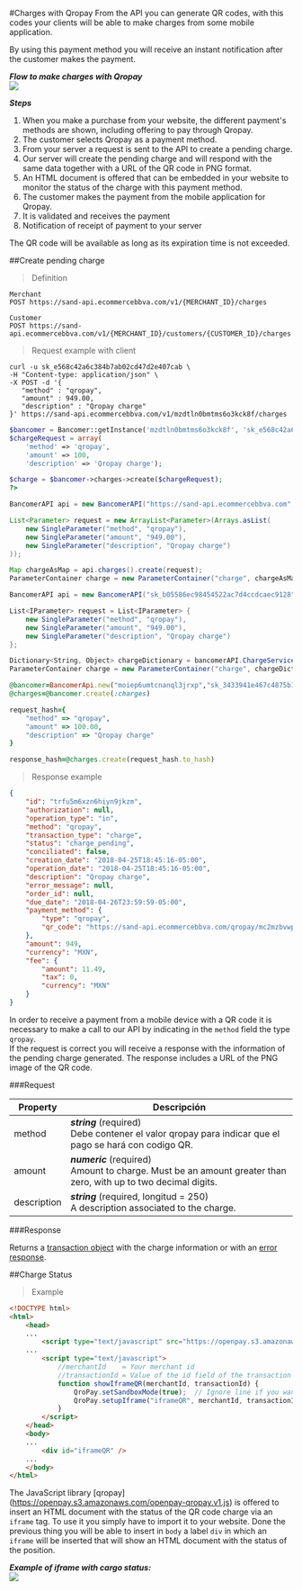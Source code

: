 #Charges with Qropay
From the API you can generate QR codes, with this codes your clients will be able to make charges from some mobile application.

<aside class="notice">
By using this payment method you will receive an instant notification after the customer makes the payment.
</aside>

***Flow to make charges with Qropay***</br> 
<img src="https://www.openpay.mx/img/cargo_por_qropay.png">

***Steps***</br> 
1. When you make a purchase from your website, the different payment's methods are shown, including offering to pay through Qropay.<br/>
2. The customer selects Qropay as a payment method.<br/>
3. From your server a request is sent to the API to create a pending charge.<br/>
4. Our server will create the pending charge and will respond with the same data together with a URL of the QR code in PNG format. <br/>
5. An HTML document is offered that can be embedded in your website to monitor the status of the charge with this payment method. <br/>
6. The customer makes the payment from the mobile application for Qropay. <br/>
7. It is validated and receives the payment <br/>
8. Notification of receipt of payment to your server <br/>

<aside class="notice">
The QR code will be available as long as its expiration time is not exceeded.
</aside>

##Create pending charge

> Definition

```plaintext--endpoints
Merchant
POST https://sand-api.ecommercebbva.com/v1/{MERCHANT_ID}/charges

Customer
POST https://sand-api.ecommercebbva.com/v1/{MERCHANT_ID}/customers/{CUSTOMER_ID}/charges
```

> Request example with client

```shell
curl -u sk_e568c42a6c384b7ab02cd47d2e407cab \
-H "Content-type: application/json" \
-X POST -d '{
   "method" : "qropay",
   "amount" : 949.00,
   "description" : "Qropay charge"
}' https://sand-api.ecommercebbva.com/v1/mzdtln0bmtms6o3kck8f/charges
```

```php
$bancomer = Bancomer::getInstance('mzdtln0bmtms6o3kck8f', 'sk_e568c42a6c384b7ab02cd47d2e407cab');
$chargeRequest = array(
    'method' => 'qropay',
    'amount' => 100,
    'description' => 'Qropay charge');

$charge = $bancomer->charges->create($chargeRequest);
?>
```

```java
BancomerAPI api = new BancomerAPI("https://sand-api.ecommercebbva.com", "sk_b05586ec98454522ac7d4ccdcaec9128", "maonhzpqm8xp2ydssovf");

List<Parameter> request = new ArrayList<Parameter>(Arrays.asList(
    new SingleParameter("method", "qropay"),
    new SingleParameter("amount", "949.00"),
    new SingleParameter("description", "Qropay charge")
));

Map chargeAsMap = api.charges().create(request);
ParameterContainer charge = new ParameterContainer("charge", chargeAsMap);
```

```csharp
BancomerAPI api = new BancomerAPI("sk_b05586ec98454522ac7d4ccdcaec9128", "maonhzpqm8xp2ydssovf");

List<IParameter> request = List<IParameter> {
    new SingleParameter("method", "qropay"),
    new SingleParameter("amount", "949.00"),
    new SingleParameter("description", "Qropay charge")
};

Dictionary<String, Object> chargeDictionary = bancomerAPI.ChargeService.Create(request);
ParameterContainer charge = new ParameterContainer("charge", chargeDictionary);
```

```ruby
@bancomer=BancomerApi.new("moiep6umtcnanql3jrxp","sk_3433941e467c4875b178ce26348b0fac")
@charges=@bancomer.create(:charges)

request_hash={
    "method" => "qropay",
    "amount" => 100.00,
    "description" => "Qropay charge"
}

response_hash=@charges.create(request_hash.to_hash)
```
> Response example

```json
{
    "id": "trfu5m6xzn6hiyn9jkzm",
    "authorization": null,
    "operation_type": "in",
    "method": "qropay",
    "transaction_type": "charge",
    "status": "charge_pending",
    "conciliated": false,
    "creation_date": "2018-04-25T18:45:16-05:00",
    "operation_date": "2018-04-25T18:45:16-05:00",
    "description": "Qropay charge",
    "error_message": null,
    "order_id": null,
    "due_date": "2018-04-26T23:59:59-05:00",
    "payment_method": {
        "type": "qropay",
        "qr_code": "https://sand-api.ecommercebbva.com/qropay/mc2mzbvwpmnps8q0on6q/trfu5m6xzn6hiyn9jkzm/qrcode"
    },
    "amount": 949,
    "currency": "MXN",
    "fee": {
        "amount": 11.49,
        "tax": 0,
        "currency": "MXN"
    }
}
```

In order to receive a payment from a mobile device with a QR code it is necessary to make a call to our API by indicating in the `method` field the type` qropay`.
<br/>
If the request is correct you will receive a response with the information of the pending charge generated. The response includes a URL of the PNG image of the QR code.


###Request

Property | Descripción
--------- | -----
method | ***string*** (required) <br/>Debe contener el valor qropay para indicar que el pago se hará con codigo QR.
amount | ***numeric*** (required) <br/>Amount to charge. Must be an amount greater than zero, with up to two decimal digits.
description | ***string*** (required, longitud = 250) <br/>A description associated to the charge.

###Response

Returns a [transaction object](#transaction-object) with the charge information or with an [error response](#error-object).

##Charge Status

> Example

```html
<!DOCTYPE html>
<html>
    <head>
    ...
        <script type="text/javascript" src="https://openpay.s3.amazonaws.com/openpay-qropay.v1.js"></script>
    ...
        <script type="text/javascript">
            //merchantId    = Your merchant id
            //transactionId = Value of the id field of the transaction object returned when the pending charge was created
            function showIframeQR(merchantId, transactionId) {
                QroPay.setSandboxMode(true);  // Ignore line if you want to launch the request to the productive environment
                QroPay.setupIframe("iframeQR", merchantId, transactionId);
            }
        </script>
    </head>
    <body>
    ...
        <div id="iframeQR" />
    ...
    </body>
</html>
```

The JavaScript library [qropay] (https://openpay.s3.amazonaws.com/openpay-qropay.v1.js) is offered to insert an HTML document with the status of the QR code charge via an `iframe` tag. To use it you simply have to import it to your website. Done the previous thing you will be able to insert in `body` a label `div` in which an `iframe` will be inserted that will show an HTML document with the status of the position.

***Example of iframe with cargo status:***</br> 
<img src="https://www.openpay.mx/img/qropay/charge_completed.gif">